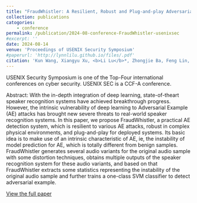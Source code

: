 ```yaml
---
title: "FraudWhistler: A Resilient, Robust and Plug-and-play Adversarial Example Detection Method for Speaker Recognition"
collection: publications
catogories: 
    - conference
permalink: /publication/2024-08-conference-FraudWhistler-usenixsec
#excerpt: ''
date: 2024-08-14
venue: 'Proceedings of USENIX Security Symposium'
#paperurl: 'http://lynnlilu.github.io/files/.pdf'
citation: 'Kun Wang, Xiangyu Xu, <b>Li Lu</b>*, Zhongjie Ba, Feng Lin, Kui Ren. &quot;FraudWhistler: A Resilient, Robust and Plug-and-play Adversarial Example Detection Method for Speaker Recognition.&quot; <i>Proceedings of USENIX Security Symposium</i>. Philadelphia, PA, USA. 2024. doi: to appear.'
---
```


USENIX Security Symposium is one of the Top-Four international conferences on cyber security. USENIX SEC is a CCF-A conference.

Abstract: With the in-depth integration of deep learning, state-of-theart speaker recognition systems have achieved breakthrough progress. However, the intrinsic vulnerability of deep learning to Adversarial Example (AE) attacks has brought new severe threats to real-world speaker recognition systems. In this paper, we propose FraudWhistler, a practical AE detection system, which is resilient to various AE attacks, robust in complex physical environments, and plug-and-play for deployed systems. Its basic idea is to make use of an intrinsic characteristic of AE, ie, the instability of model prediction for AE, which is totally different from benign samples. FraudWhistler generates several audio variants for the original audio sample with some distortion techniques, obtains multiple outputs of the speaker recognition system for these audio variants, and based on that FraudWhistler extracts some statistics representing the instability of the original audio sample and further trains a one-class SVM classifier to detect adversarial example. 


[View the full paper](https://www.usenix.org/system/files/sec23winter-prepub-168-wang-kun.pdf)
